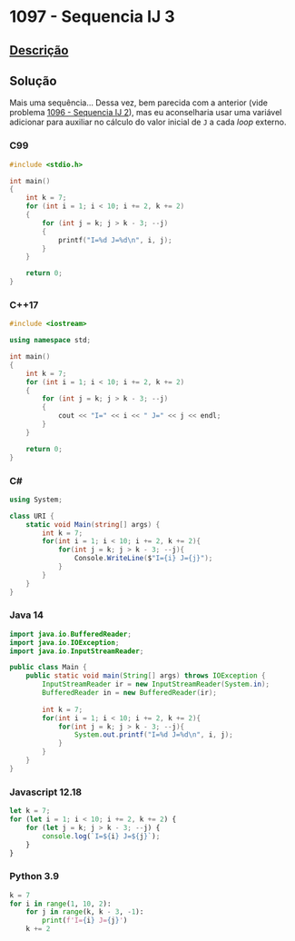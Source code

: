 # 1097 - Sequencia IJ 3

## [Descrição](https://www.beecrowd.com.br/judge/pt/problems/view/1097)

## Solução

Mais uma sequência... Dessa vez, bem parecida com a anterior (vide problema [1096 - Sequencia IJ 2](../1096/README.md)), mas eu aconselharia usar uma variável adicionar para auxiliar no cálculo do valor inicial de `J` a cada *loop* externo.

### C99

```c
#include <stdio.h>

int main()
{
    int k = 7;
    for (int i = 1; i < 10; i += 2, k += 2)
    {
        for (int j = k; j > k - 3; --j)
        {
            printf("I=%d J=%d\n", i, j);
        }
    }

    return 0;
}
```

### C++17

```cpp
#include <iostream>

using namespace std;

int main()
{
    int k = 7;
    for (int i = 1; i < 10; i += 2, k += 2)
    {
        for (int j = k; j > k - 3; --j)
        {
            cout << "I=" << i << " J=" << j << endl;
        }
    }

    return 0;
}
```

### C#

```cs
using System;

class URI {
    static void Main(string[] args) {
        int k = 7;
        for(int i = 1; i < 10; i += 2, k += 2){
            for(int j = k; j > k - 3; --j){
                Console.WriteLine($"I={i} J={j}");
            }
        }
    }
}
```

### Java 14

```java
import java.io.BufferedReader;
import java.io.IOException;
import java.io.InputStreamReader;

public class Main {
    public static void main(String[] args) throws IOException {
        InputStreamReader ir = new InputStreamReader(System.in);
        BufferedReader in = new BufferedReader(ir);
    
        int k = 7;
        for(int i = 1; i < 10; i += 2, k += 2){
            for(int j = k; j > k - 3; --j){
                System.out.printf("I=%d J=%d\n", i, j);
            }
        }
    }
}
```

### Javascript 12.18

```js
let k = 7;
for (let i = 1; i < 10; i += 2, k += 2) {
    for (let j = k; j > k - 3; --j) {
        console.log(`I=${i} J=${j}`);
    }
}
```

### Python 3.9

```py
k = 7
for i in range(1, 10, 2):
    for j in range(k, k - 3, -1):
        print(f'I={i} J={j}')
    k += 2
```